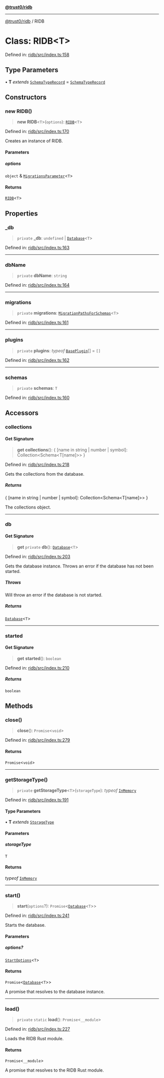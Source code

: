 [**@trust0/ridb**](../README.md)

***

[@trust0/ridb](../README.md) / RIDB

# Class: RIDB\<T\>

Defined in: [ridb/src/index.ts:158](https://github.com/trust0-project/RIDB/blob/99c65071b9fa26908fb7a847098f8c5c3969f24b/packages/ridb/src/index.ts#L158)

## Type Parameters

• **T** *extends* [`SchemaTypeRecord`](../type-aliases/SchemaTypeRecord.md) = [`SchemaTypeRecord`](../type-aliases/SchemaTypeRecord.md)

## Constructors

### new RIDB()

> **new RIDB**\<`T`\>(`options`): [`RIDB`](RIDB.md)\<`T`\>

Defined in: [ridb/src/index.ts:170](https://github.com/trust0-project/RIDB/blob/99c65071b9fa26908fb7a847098f8c5c3969f24b/packages/ridb/src/index.ts#L170)

Creates an instance of RIDB.

#### Parameters

##### options

`object` & [`MigrationsParameter`](../type-aliases/MigrationsParameter.md)\<`T`\>

#### Returns

[`RIDB`](RIDB.md)\<`T`\>

## Properties

### \_db

> `private` **\_db**: `undefined` \| [`Database`](Database.md)\<`T`\>

Defined in: [ridb/src/index.ts:163](https://github.com/trust0-project/RIDB/blob/99c65071b9fa26908fb7a847098f8c5c3969f24b/packages/ridb/src/index.ts#L163)

***

### dbName

> `private` **dbName**: `string`

Defined in: [ridb/src/index.ts:164](https://github.com/trust0-project/RIDB/blob/99c65071b9fa26908fb7a847098f8c5c3969f24b/packages/ridb/src/index.ts#L164)

***

### migrations

> `private` **migrations**: [`MigrationPathsForSchemas`](../type-aliases/MigrationPathsForSchemas.md)\<`T`\>

Defined in: [ridb/src/index.ts:161](https://github.com/trust0-project/RIDB/blob/99c65071b9fa26908fb7a847098f8c5c3969f24b/packages/ridb/src/index.ts#L161)

***

### plugins

> `private` **plugins**: *typeof* [`BasePlugin`](BasePlugin.md)[] = `[]`

Defined in: [ridb/src/index.ts:162](https://github.com/trust0-project/RIDB/blob/99c65071b9fa26908fb7a847098f8c5c3969f24b/packages/ridb/src/index.ts#L162)

***

### schemas

> `private` **schemas**: `T`

Defined in: [ridb/src/index.ts:160](https://github.com/trust0-project/RIDB/blob/99c65071b9fa26908fb7a847098f8c5c3969f24b/packages/ridb/src/index.ts#L160)

## Accessors

### collections

#### Get Signature

> **get** **collections**(): \{ \[name in string \| number \| symbol\]: Collection\<Schema\<T\[name\]\>\> \}

Defined in: [ridb/src/index.ts:218](https://github.com/trust0-project/RIDB/blob/99c65071b9fa26908fb7a847098f8c5c3969f24b/packages/ridb/src/index.ts#L218)

Gets the collections from the database.

##### Returns

\{ \[name in string \| number \| symbol\]: Collection\<Schema\<T\[name\]\>\> \}

The collections object.

***

### db

#### Get Signature

> **get** `private` **db**(): [`Database`](Database.md)\<`T`\>

Defined in: [ridb/src/index.ts:203](https://github.com/trust0-project/RIDB/blob/99c65071b9fa26908fb7a847098f8c5c3969f24b/packages/ridb/src/index.ts#L203)

Gets the database instance. Throws an error if the database has not been started.

##### Throws

Will throw an error if the database is not started.

##### Returns

[`Database`](Database.md)\<`T`\>

***

### started

#### Get Signature

> **get** **started**(): `boolean`

Defined in: [ridb/src/index.ts:210](https://github.com/trust0-project/RIDB/blob/99c65071b9fa26908fb7a847098f8c5c3969f24b/packages/ridb/src/index.ts#L210)

##### Returns

`boolean`

## Methods

### close()

> **close**(): `Promise`\<`void`\>

Defined in: [ridb/src/index.ts:279](https://github.com/trust0-project/RIDB/blob/99c65071b9fa26908fb7a847098f8c5c3969f24b/packages/ridb/src/index.ts#L279)

#### Returns

`Promise`\<`void`\>

***

### getStorageType()

> `private` **getStorageType**\<`T`\>(`storageType`): *typeof* [`InMemory`](InMemory.md)

Defined in: [ridb/src/index.ts:191](https://github.com/trust0-project/RIDB/blob/99c65071b9fa26908fb7a847098f8c5c3969f24b/packages/ridb/src/index.ts#L191)

#### Type Parameters

• **T** *extends* [`StorageType`](../enumerations/StorageType.md)

#### Parameters

##### storageType

`T`

#### Returns

*typeof* [`InMemory`](InMemory.md)

***

### start()

> **start**(`options`?): `Promise`\<[`Database`](Database.md)\<`T`\>\>

Defined in: [ridb/src/index.ts:241](https://github.com/trust0-project/RIDB/blob/99c65071b9fa26908fb7a847098f8c5c3969f24b/packages/ridb/src/index.ts#L241)

Starts the database.

#### Parameters

##### options?

[`StartOptions`](../type-aliases/StartOptions.md)\<`T`\>

#### Returns

`Promise`\<[`Database`](Database.md)\<`T`\>\>

A promise that resolves to the database instance.

***

### load()

> `private` `static` **load**(): `Promise`\<`__module`\>

Defined in: [ridb/src/index.ts:227](https://github.com/trust0-project/RIDB/blob/99c65071b9fa26908fb7a847098f8c5c3969f24b/packages/ridb/src/index.ts#L227)

Loads the RIDB Rust module.

#### Returns

`Promise`\<`__module`\>

A promise that resolves to the RIDB Rust module.
